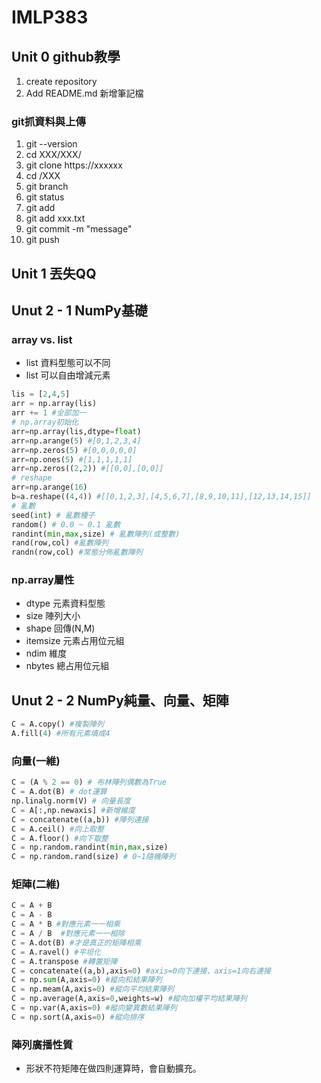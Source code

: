 # IMLP383
## Unit 0 github教學
1. create repository
2. Add README.md 新增筆記檔
### git抓資料與上傳
1. git --version
2. cd XXX/XXX/
3. git clone https://xxxxxx
4. cd /XXX
5. git branch
6. git status
7. git add
8. git add xxx.txt
9. git commit -m "message"
10. git push

## Unit 1 丟失QQ
## Unut 2 - 1 NumPy基礎
### array vs. list
- list 資料型態可以不同
- list 可以自由增減元素
```python
lis = [2,4,5]
arr = np.array(lis)
arr += 1 #全部加一
# np.array初始化
arr=np.array(lis,dtype=float)
arr=np.arange(5) #[0,1,2,3,4]
arr=np.zeros(5) #[0,0,0,0,0]
arr=np.ones(5) #[1,1,1,1,1]
arr=np.zeros((2,2)) #[[0,0],[0,0]]
# reshape
arr=np.arange(16)
b=a.reshape((4,4)) #[[0,1,2,3],[4,5,6,7],[8,9,10,11],[12,13,14,15]]
# 亂數
seed(int) # 亂數種子
random() # 0.0 ~ 0.1 亂數
randint(min,max,size) # 亂數陣列(或整數)
rand(row,col) #亂數陣列
randn(row,col) #常態分佈亂數陣列
```
### np.array屬性
- dtype 元素資料型態
- size 陣列大小
- shape 回傳(N,M)
- itemsize 元素占用位元組
- ndim 維度
- nbytes 總占用位元組

## Unut 2 - 2 NumPy純量、向量、矩陣

```python
C = A.copy() #複製陣列
A.fill(4) #所有元素填成4
```
### 向量(一維)
```python
C = (A % 2 == 0) # 布林陣列偶數為True
C = A.dot(B) # dot運算
np.linalg.norm(V) # 向量長度
C = A[:,np.newaxis] #新增維度
C = concatenate((a,b)) #陣列連接
C = A.ceil() #向上取整
C = A.floor() #向下取整
C = np.random.randint(min,max,size)
C = np.random.rand(size) # 0~1隨機陣列
```
### 矩陣(二維)
```python
C = A + B
C = A - B
C = A * B #對應元素一一相乘
C = A / B  #對應元素一一相除
C = A.dot(B) #才是真正的矩陣相乘
C = A.ravel() #平坦化
C = A.transpose #轉置矩陣
C = concatenate((a,b),axis=0) #axis=0向下連接、axis=1向右連接
C = np.sum(A,axis=0) #縱向和結果陣列
C = np.meam(A,axis=0) #縱向平均結果陣列
C = np.average(A,axis=0,weights=w) #縱向加權平均結果陣列
C = np.var(A,axis=0) #縱向變異數結果陣列
C = np.sort(A,axis=0) #縱向排序
```
### 陣列廣播性質
- 形狀不符矩陣在做四則運算時，會自動擴充。
